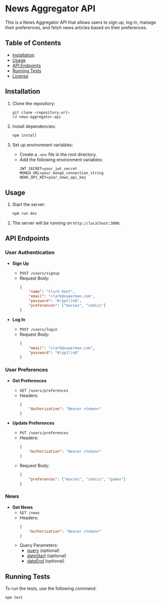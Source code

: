 # News Aggregator API

This is a News Aggregator API that allows users to sign up, log in, manage their preferences, and fetch news articles based on their preferences.

## Table of Contents

- [Installation](#installation)
- [Usage](#usage)
- [API Endpoints](#api-endpoints)
- [Running Tests](#running-tests)
- [License](#license)

## Installation

1. Clone the repository:
    ```sh
    git clone <repository-url>
    cd news-aggregator-api
    ```

2. Install dependencies:
    ```sh
    npm install
    ```

3. Set up environment variables:
    - Create a `.env` file in the root directory.
    - Add the following environment variables:
        ```
        JWT_SECRET=your_jwt_secret
        MONGO_URL=your_mongo_connection_string
        NEWS_API_KEY=your_news_api_key
        ```

## Usage

1. Start the server:
    ```sh
    npm run dev
    ```

2. The server will be running on `http://localhost:3000`.

## API Endpoints

### User Authentication

- **Sign Up**
    - `POST /users/signup`
    - Request Body:
        ```json
        {
            "name": "Clark Kent",
            "email": "clark@superman.com",
            "password": "Krypt()n8",
            "preferences": ["movies", "comics"]
        }
        ```

- **Log In**
    - `POST /users/login`
    - Request Body:
        ```json
        {
            "email": "clark@superman.com",
            "password": "Krypt()n8"
        }
        ```

### User Preferences

- **Get Preferences**
    - `GET /users/preferences`
    - Headers:
        ```json
        {
            "Authorization": "Bearer <token>"
        }
        ```

- **Update Preferences**
    - `PUT /users/preferences`
    - Headers:
        ```json
        {
            "Authorization": "Bearer <token>"
        }
        ```
    - Request Body:
        ```json
        {
            "preferences": ["movies", "comics", "games"]
        }
        ```

### News

- **Get News**
    - `GET /news`
    - Headers:
        ```json
        {
            "Authorization": "Bearer <token>"
        }
        ```
    - Query Parameters:
        - [query](http://_vscodecontentref_/1) (optional)
        - [dateStart](http://_vscodecontentref_/2) (optional)
        - [dateEnd](http://_vscodecontentref_/3) (optional)

## Running Tests

To run the tests, use the following command:
```sh
npm test